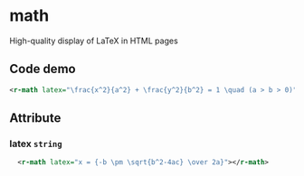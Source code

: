 # math

High-quality display of LaTeX in HTML pages

## Code demo

<r-math latex="\frac{x^2}{a^2} + \frac{y^2}{b^2} = 1 \quad (a > b > 0)"></r-math>

```xml
<r-math latex="\frac{x^2}{a^2} + \frac{y^2}{b^2} = 1 \quad (a > b > 0)"></r-math>
```

## Attribute

### latex `string`

<r-math latex="x = {-b \pm \sqrt{b^2-4ac} \over 2a}"></r-math>

```xml
  <r-math latex="x = {-b \pm \sqrt{b^2-4ac} \over 2a}"></r-math>
```

